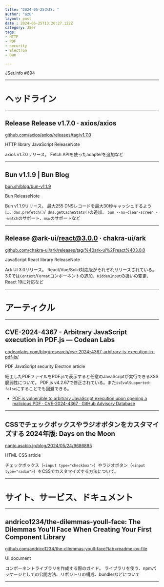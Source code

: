 ```yaml
---
title: "2024-05-25のJS: "
author: "azu"
layout: post
date : 2024-05-25T13:20:27.122Z
category: JSer
tags:
- HTTP
- PDF
- security
- Electron
- Bun

---
```


JSer.info #694

----

<h1 class="site-genre">ヘッドライン</h1>

----

## Release Release v1.7.0 · axios/axios
[github.com/axios/axios/releases/tag/v1.7.0](https://github.com/axios/axios/releases/tag/v1.7.0 "Release Release v1.7.0 · axios/axios")
<p class="jser-tags jser-tag-icon"><span class="jser-tag">HTTP</span> <span class="jser-tag">library</span> <span class="jser-tag">JavaScript</span> <span class="jser-tag">ReleaseNote</span></p>

axios v1.7.0リリース。
Fetch APIを使ったadapterを追加など


----

## Bun v1.1.9 | Bun Blog
[bun.sh/blog/bun-v1.1.9](https://bun.sh/blog/bun-v1.1.9 "Bun v1.1.9 | Bun Blog")
<p class="jser-tags jser-tag-icon"><span class="jser-tag">Bun</span> <span class="jser-tag">ReleaseNote</span></p>

Bun v1.1.9リリース。
最大255 DNSレコードを最大30秒キャッシュするように、`dns.prefetch()`/` dns.getCacheStats()`の追加。
`bun --no-clear-screen --watch`のサポート、`msw`のサポートなど


----

## Release @ark-ui/react@3.0.0 · chakra-ui/ark
[github.com/chakra-ui/ark/releases/tag/%40ark-ui%2Freact%403.0.0](https://github.com/chakra-ui/ark/releases/tag/%40ark-ui%2Freact%403.0.0 "Release @ark-ui/react@3.0.0 · chakra-ui/ark")
<p class="jser-tags jser-tag-icon"><span class="jser-tag">JavaScript</span> <span class="jser-tag">React</span> <span class="jser-tag">library</span> <span class="jser-tag">ReleaseNote</span></p>

Ark UI 3.0リリース。
React/Vue/Solid対応版がそれぞれリリースされている。
3.0では`Context`/`Format`コンポーネントの追加、`HiddenInput`の扱いの変更、React 19に対応など


----
<h1 class="site-genre">アーティクル</h1>

----

## CVE-2024-4367 - Arbitrary JavaScript execution in PDF.js — Codean Labs
[codeanlabs.com/blog/research/cve-2024-4367-arbitrary-js-execution-in-pdf-js/](https://codeanlabs.com/blog/research/cve-2024-4367-arbitrary-js-execution-in-pdf-js/ "CVE-2024-4367 - Arbitrary JavaScript execution in PDF.js — Codean Labs")
<p class="jser-tags jser-tag-icon"><span class="jser-tag">PDF</span> <span class="jser-tag">JavaScript</span> <span class="jser-tag">security</span> <span class="jser-tag">Electron</span> <span class="jser-tag">article</span></p>

細工したPDFファイルをPDF.jsで表示すると任意のJavaScriptが実行できるXSS脆弱性について。
PDF.js v4.2.67で修正されている。また`isEvalSupported: false`にすることでも回避できる。

- [PDF.js vulnerable to arbitrary JavaScript execution upon opening a malicious PDF · CVE-2024-4367 · GitHub Advisory Database](https://github.com/advisories/GHSA-wgrm-67xf-hhpq "PDF.js vulnerable to arbitrary JavaScript execution upon opening a malicious PDF · CVE-2024-4367 · GitHub Advisory Database")

----

## CSSでチェックボックスやラジオボタンをカスタマイズする 2024年版: Days on the Moon
[nanto.asablo.jp/blog/2024/05/24/9686885](https://nanto.asablo.jp/blog/2024/05/24/9686885 "CSSでチェックボックスやラジオボタンをカスタマイズする 2024年版: Days on the Moon")
<p class="jser-tags jser-tag-icon"><span class="jser-tag">HTML</span> <span class="jser-tag">CSS</span> <span class="jser-tag">article</span></p>

チェックボックス（`<input type="checkbox">`）やラジオボタン（`<input type="radio">`）をCSSでカスタマイズする方法について。


----
<h1 class="site-genre">サイト、サービス、ドキュメント</h1>

----

## andrico1234/the-dilemmas-youll-face: The Dilemmas You&#039;ll Face When Creating Your First Component Library
[github.com/andrico1234/the-dilemmas-youll-face?tab&#x3D;readme-ov-file](https://github.com/andrico1234/the-dilemmas-youll-face?tab=readme-ov-file "andrico1234/the-dilemmas-youll-face: The Dilemmas You&#039;ll Face When Creating Your First Component Library")
<p class="jser-tags jser-tag-icon"><span class="jser-tag">UI</span> <span class="jser-tag">document</span></p>

コンポーネントライブラリを作成する際のガイド。
ライブラリを使う、npmパッケージとしての公開方法、リポジトリの構成、bundlerなどについて


----
